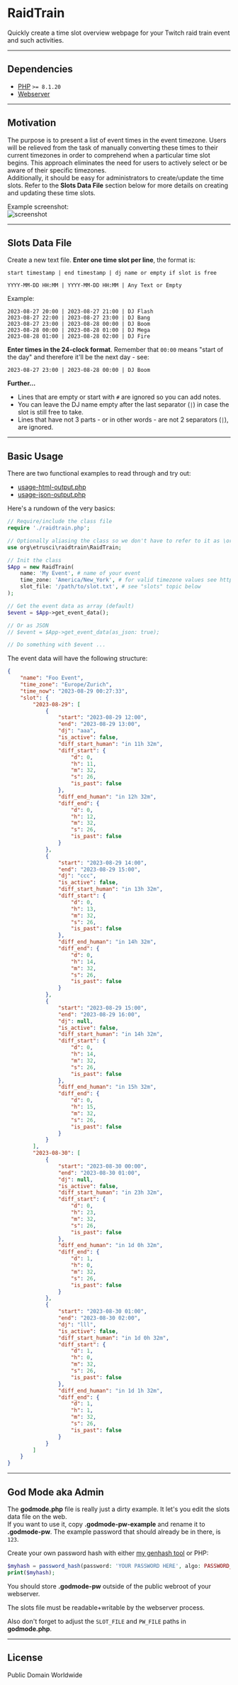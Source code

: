 # RaidTrain

Quickly create a time slot overview webpage for your Twitch raid train event and such activities.

---

## Dependencies

- [PHP](https://php.net) `>= 8.1.20`
- [Webserver](https://en.wikipedia.org/wiki/Web_server)

---

## Motivation

The purpose is to present a list of event times in the event timezone. Users will be relieved from the task of manually converting these times to their current timezones in order to comprehend when a particular time slot begins. This approach eliminates the need for users to actively select or be aware of their specific timezones.  
Additionally, it should be easy for administrators to create/update the time slots. Refer to the **Slots Data File** section below for more details on creating and updating these time slots.

Example screenshot:  
![screenshot](./screenshot.png)

---

## Slots Data File

Create a new text file. **Enter one time slot per line**, the format is:

```text
start timestamp | end timestamp | dj name or empty if slot is free
```

```text
YYYY-MM-DD HH:MM | YYYY-MM-DD HH:MM | Any Text or Empty
```

Example:

```text
2023-08-27 20:00 | 2023-08-27 21:00 | DJ Flash
2023-08-27 22:00 | 2023-08-27 23:00 | DJ Bang
2023-08-27 23:00 | 2023-08-28 00:00 | DJ Boom
2023-08-28 00:00 | 2023-08-28 01:00 | DJ Mega
2023-08-28 01:00 | 2023-08-28 02:00 | DJ Fire
```

**Enter times in the 24-clock format**. Remember that `00:00` means "start of the day" and therefore it'll be the next day - see:

```text
2023-08-27 23:00 | 2023-08-28 00:00 | DJ Boom
```

**Further...**

- Lines that are empty or start with `#` are ignored so you can add notes.
- You can leave the DJ name empty after the last separator (`|`) in case the slot is still free to take.
- Lines that have not 3 parts - or in other words - are not 2 separators (`|`), are ignored.

---

## Basic Usage

There are two functional examples to read through and try out:
- [usage-html-output.php](./example/usage-html-output.php)
- [usage-json-output.php](./example/usage-json-output.php)


Here's a rundown of the very basics:


```php
// Require/include the class file
require './raidtrain.php';

// Optionally aliasing the class so we don't have to refer to it as \org\etrusci\raidtrain\RaidTrain
use org\etrusci\raidtrain\RaidTrain;

// Init the class
$App = new RaidTrain(
    name: 'My Event', # name of your event
    time_zone: 'America/New_York', # for valid timezone values see https://www.php.net/manual/en/timezones.php
    slot_file: '/path/to/slot.txt', # see "slots" topic below
);

// Get the event data as array (default)
$event = $App->get_event_data();

// Or as JSON
// $event = $App->get_event_data(as_json: true);

// Do something with $event ...
```

The event data will have the following structure:

```json
{
    "name": "Foo Event",
    "time_zone": "Europe/Zurich",
    "time_now": "2023-08-29 00:27:33",
    "slot": {
        "2023-08-29": [
            {
                "start": "2023-08-29 12:00",
                "end": "2023-08-29 13:00",
                "dj": "aaa",
                "is_active": false,
                "diff_start_human": "in 11h 32m",
                "diff_start": {
                    "d": 0,
                    "h": 11,
                    "m": 32,
                    "s": 26,
                    "is_past": false
                },
                "diff_end_human": "in 12h 32m",
                "diff_end": {
                    "d": 0,
                    "h": 12,
                    "m": 32,
                    "s": 26,
                    "is_past": false
                }
            },
            {
                "start": "2023-08-29 14:00",
                "end": "2023-08-29 15:00",
                "dj": "ccc",
                "is_active": false,
                "diff_start_human": "in 13h 32m",
                "diff_start": {
                    "d": 0,
                    "h": 13,
                    "m": 32,
                    "s": 26,
                    "is_past": false
                },
                "diff_end_human": "in 14h 32m",
                "diff_end": {
                    "d": 0,
                    "h": 14,
                    "m": 32,
                    "s": 26,
                    "is_past": false
                }
            },
            {
                "start": "2023-08-29 15:00",
                "end": "2023-08-29 16:00",
                "dj": null,
                "is_active": false,
                "diff_start_human": "in 14h 32m",
                "diff_start": {
                    "d": 0,
                    "h": 14,
                    "m": 32,
                    "s": 26,
                    "is_past": false
                },
                "diff_end_human": "in 15h 32m",
                "diff_end": {
                    "d": 0,
                    "h": 15,
                    "m": 32,
                    "s": 26,
                    "is_past": false
                }
            }
        ],
        "2023-08-30": [
            {
                "start": "2023-08-30 00:00",
                "end": "2023-08-30 01:00",
                "dj": null,
                "is_active": false,
                "diff_start_human": "in 23h 32m",
                "diff_start": {
                    "d": 0,
                    "h": 23,
                    "m": 32,
                    "s": 26,
                    "is_past": false
                },
                "diff_end_human": "in 1d 0h 32m",
                "diff_end": {
                    "d": 1,
                    "h": 0,
                    "m": 32,
                    "s": 26,
                    "is_past": false
                }
            },
            {
                "start": "2023-08-30 01:00",
                "end": "2023-08-30 02:00",
                "dj": "lll",
                "is_active": false,
                "diff_start_human": "in 1d 0h 32m",
                "diff_start": {
                    "d": 1,
                    "h": 0,
                    "m": 32,
                    "s": 26,
                    "is_past": false
                },
                "diff_end_human": "in 1d 1h 32m",
                "diff_end": {
                    "d": 1,
                    "h": 1,
                    "m": 32,
                    "s": 26,
                    "is_past": false
                }
            }
        ]
    }
}
```

---

## God Mode aka Admin

The **godmode.php** file is really just a dirty example. It let's you edit the slots data file on the web.  
If you want to use it, copy **.godmode-pw-example** and rename it to **.godmode-pw**. The example password that should already be in there, is `123`.

Create your own password hash with either [my genhash tool](https://etrusci.org/tool/genhash) or PHP:

```php
$myhash = password_hash(password: 'YOUR PASSWORD HERE', algo: PASSWORD_DEFAULT);
print($myhash);
```

You should store **.godmode-pw** outside of the public webroot of your webserver.

The slots file must be readable+writable by the webserver process.

Also don't forget to adjust the `SLOT_FILE` and `PW_FILE` paths in **godmode.php**.

---

## License

Public Domain Worldwide

